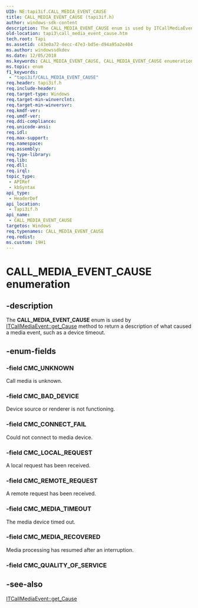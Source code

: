 ```yaml
---
UID: NE:tapi3if.CALL_MEDIA_EVENT_CAUSE
title: CALL_MEDIA_EVENT_CAUSE (tapi3if.h)
author: windows-sdk-content
description: The CALL_MEDIA_EVENT_CAUSE enum is used by ITCallMediaEvent::get_Cause method to return a description of what caused a media event, such as a device timeout.
old-location: tapi3\call_media_event_cause.htm
tech.root: Tapi
ms.assetid: c43e0a72-decc-47e3-bd5e-d94a95a2e404
ms.author: windowssdkdev
ms.date: 12/05/2018
ms.keywords: CALL_MEDIA_EVENT_CAUSE, CALL_MEDIA_EVENT_CAUSE enumeration [TAPI 2.2], CMC_BAD_DEVICE, CMC_CONNECT_FAIL, CMC_LOCAL_REQUEST, CMC_MEDIA_RECOVERED, CMC_MEDIA_TIMEOUT, CMC_REMOTE_REQUEST, CMC_UNKNOWN, _tapi3_call_media_event_cause, tapi3.call_media_event_cause, tapi3if/CALL_MEDIA_EVENT_CAUSE, tapi3if/CMC_BAD_DEVICE, tapi3if/CMC_CONNECT_FAIL, tapi3if/CMC_LOCAL_REQUEST, tapi3if/CMC_MEDIA_RECOVERED, tapi3if/CMC_MEDIA_TIMEOUT, tapi3if/CMC_REMOTE_REQUEST, tapi3if/CMC_UNKNOWN
ms.topic: enum
f1_keywords: 
 - "tapi3if/CALL_MEDIA_EVENT_CAUSE"
req.header: tapi3if.h
req.include-header: 
req.target-type: Windows
req.target-min-winverclnt: 
req.target-min-winversvr: 
req.kmdf-ver: 
req.umdf-ver: 
req.ddi-compliance: 
req.unicode-ansi: 
req.idl: 
req.max-support: 
req.namespace: 
req.assembly: 
req.type-library: 
req.lib: 
req.dll: 
req.irql: 
topic_type:
 - APIRef
 - kbSyntax
api_type:
 - HeaderDef
api_location:
 - Tapi3if.h
api_name:
 - CALL_MEDIA_EVENT_CAUSE
targetos: Windows
req.typenames: CALL_MEDIA_EVENT_CAUSE
req.redist: 
ms.custom: 19H1
---
```


# CALL_MEDIA_EVENT_CAUSE enumeration


## -description


The 
<b>CALL_MEDIA_EVENT_CAUSE</b> enum is used by 
<a href="https://docs.microsoft.com/windows/desktop/api/tapi3if/nf-tapi3if-itcallmediaevent-get_cause">ITCallMediaEvent::get_Cause</a> method to return a description of what caused a media event, such as a device timeout.


## -enum-fields




### -field CMC_UNKNOWN

Call media is unknown.


### -field CMC_BAD_DEVICE

Device source or renderer is not functioning.


### -field CMC_CONNECT_FAIL

Could not connect to media device.


### -field CMC_LOCAL_REQUEST

A local request has been received.


### -field CMC_REMOTE_REQUEST

A remote request has been received.


### -field CMC_MEDIA_TIMEOUT

The media device timed out.


### -field CMC_MEDIA_RECOVERED

Media processing has resumed after an interruption.


### -field CMC_QUALITY_OF_SERVICE




## -see-also




<a href="https://docs.microsoft.com/windows/desktop/api/tapi3if/nf-tapi3if-itcallmediaevent-get_cause">ITCallMediaEvent::get_Cause</a>
 

 

